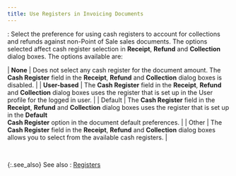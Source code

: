 ```yaml
---
title: Use Registers in Invoicing Documents
---
```

: Select the preference for using cash registers to  account for collections and refunds against non-Point of Sale sales documents.  The options selected affect cash register selection in **Receipt**,  **Refund** and **Collection**  dialog boxes. The  options available are:


| **None** | Does not select any cash register for the document amount. The **Cash Register** field in the **Receipt**,  **Refund** and **Collection**  dialog boxes is disabled. |
| **User-based** | The **Cash Register** field in the  **Receipt**, **Refund**  and **Collection** dialog boxes uses  the register that is set up in the User profile for the logged in user. |
| Default | The **Cash Register** field in the  **Receipt**, **Refund**  and **Collection** dialog boxes uses  the register that is set up in the **Default <br/> Cash Register** option in the document default preferences. |
| Other | The **Cash Register** field in the  **Receipt**, **Refund**  and **Collection** dialog boxes allows  you to select from the available cash registers. |

  

{:.see_also}
See also
: [Registers](JavaScript:RelatedTopics1.Click())
